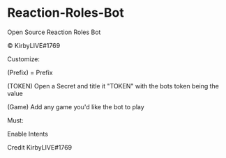 # Reaction-Roles-Bot
Open Source Reaction Roles Bot

© KirbyLIVE#1769

Customize:

(Prefix) = Prefix

(TOKEN) Open a Secret and title it "TOKEN" with the bots token being the value

(Game) Add any game you'd like the bot to play

Must:

Enable Intents

Credit KirbyLIVE#1769
